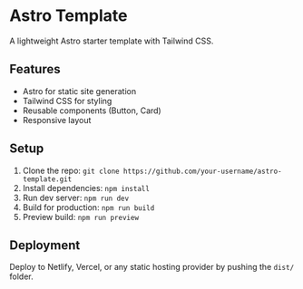 # Astro Template

A lightweight Astro starter template with Tailwind CSS.

## Features
- Astro for static site generation
- Tailwind CSS for styling
- Reusable components (Button, Card)
- Responsive layout

## Setup
1. Clone the repo: `git clone https://github.com/your-username/astro-template.git`
2. Install dependencies: `npm install`
3. Run dev server: `npm run dev`
4. Build for production: `npm run build`
5. Preview build: `npm run preview`

## Deployment
Deploy to Netlify, Vercel, or any static hosting provider by pushing the `dist/` folder.